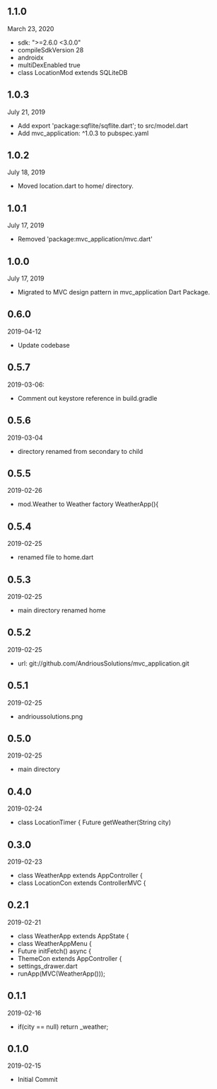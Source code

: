 ## 1.1.0
 March 23, 2020
- sdk: ">=2.6.0 <3.0.0"
- compileSdkVersion 28
- androidx
- multiDexEnabled true
- class LocationMod extends SQLiteDB

## 1.0.3
 July 21, 2019
- Add export 'package:sqflite/sqflite.dart'; to  src/model.dart
- Add mvc_application: ^1.0.3 to pubspec.yaml

## 1.0.2
 July 18, 2019
- Moved location.dart to home/ directory.

## 1.0.1
 July 17, 2019
- Removed 'package:mvc_application/mvc.dart'

## 1.0.0
 July 17, 2019
- Migrated to MVC design pattern in mvc_application Dart Package.

## 0.6.0
 2019-04-12
- Update codebase 

## 0.5.7
 2019-03-06:
- Comment out keystore reference in build.gradle

## 0.5.6
 2019-03-04
- directory renamed from secondary to child

## 0.5.5
 2019-02-26
- mod.Weather to Weather  factory WeatherApp(){

## 0.5.4
 2019-02-25
- renamed file to home.dart
 
## 0.5.3
 2019-02-25
- main directory renamed home

## 0.5.2
 2019-02-25
- url: git://github.com/AndriousSolutions/mvc_application.git

## 0.5.1
 2019-02-25
- andrioussolutions.png

## 0.5.0
 2019-02-25
- main directory 

## 0.4.0
 2019-02-24
- class LocationTimer { Future<void> getWeather(String city)   

## 0.3.0
 2019-02-23
- class WeatherApp extends AppController {
- class LocationCon extends ControllerMVC {

## 0.2.1
 2019-02-21
- class WeatherApp extends AppState {   
- class WeatherAppMenu {
- Future<void> initFetch() async {
- ThemeCon extends AppController {
- settings_drawer.dart
- runApp(MVC(WeatherApp()));

## 0.1.1
 2019-02-16
- if(city == null) return _weather;

## 0.1.0
 2019-02-15
- Initial Commit
